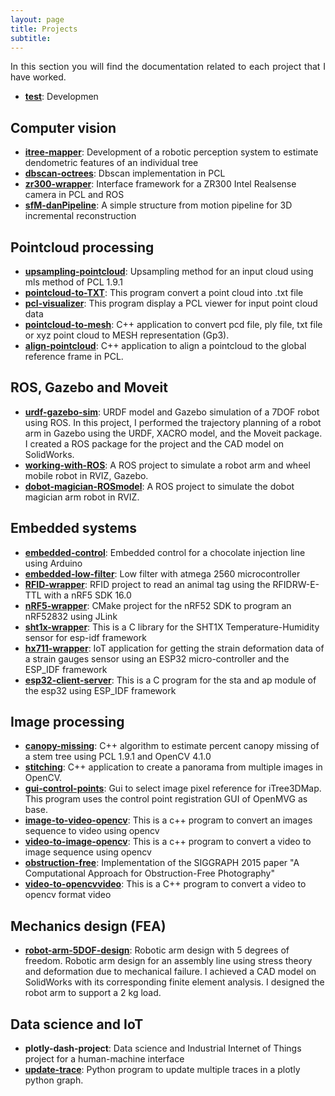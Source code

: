 ```yaml
---
layout: page
title: Projects
subtitle: 
---
```

<div style="text-align: justify ">
In this section you will find the documentation related to each project that I have worked. 
</div>

- **[<b>test</b>](./itree-mapper/info2.md)**: Developmen

## Computer vision
- **[<b>itree-mapper</b>](./itree-mapper/info.md)**: Development of a robotic perception system to estimate dendometric features of an individual tree
- **[<b>dbscan-octrees</b>](https://github.com/danielTobon43/DBScan-PCL-Optimized)**: Dbscan implementation in PCL
- **[<b>zr300-wrapper</b>](https://github.com/danielTobon43/zr300_pcl_visualizer)**: Interface framework for a ZR300 Intel Realsense camera in PCL and ROS
- **[<b>sfM-danPipeline</b>](https://github.com/danielTobon43/sfM_danPipeline)**: A simple structure from motion pipeline for 3D incremental reconstruction

## Pointcloud processing
- **[<b>upsampling-pointcloud</b>](https://github.com/danielTobon43/upsamplingCloudPCL)**: Upsampling method for an input cloud using mls method of PCL 1.9.1
- **[<b>pointcloud-to-TXT</b>](https://github.com/danielTobon43/pointcloudToTXT)**: This program convert a point cloud into .txt file
- **[<b>pcl-visualizer</b>](https://github.com/danielTobon43/pcl_visualizer)**: This program display a PCL viewer for input point cloud data
- **[<b>pointcloud-to-mesh</b>](https://github.com/danielTobon43/pointcloudToMesh)**: C++ application to convert pcd file, ply file, txt file or xyz point cloud to MESH representation (Gp3).
- **[<b>align-pointcloud</b>](https://github.com/danielTobon43/align_pointcloud)**: C++ application to align a pointcloud to the global reference frame in PCL.

## ROS, Gazebo and Moveit
- **[<b>urdf-gazebo-sim</b>](./urdf-sim/info.md)**: URDF model and Gazebo simulation of a 7DOF robot using ROS. In this project, I performed the trajectory planning of a robot arm in Gazebo using the URDF, XACRO model, and the Moveit package. I created a ROS package for the project and the CAD model on SolidWorks.
- **[<b>working-with-ROS</b>](./working-with-ros/info.md)**: A ROS project to simulate a robot arm and wheel mobile robot in RVIZ, Gazebo.  
- **[<b>dobot-magician-ROSmodel</b>](./dobot-ros-model/info.md)**: A ROS project to simulate the dobot magician arm robot in RVIZ.

## Embedded systems
- **[<b>embedded-control</b>](./chocolate-project/info.md)**: Embedded control for a chocolate injection line using Arduino
- **[<b>embedded-low-filter</b>](./low-filter/info.md)**: Low filter with atmega 2560 microcontroller
- **[<b>RFID-wrapper</b>](https://github.com/danielTobon43/RFID-library-nrf52832)**: RFID project to read an animal tag using the RFIDRW-E-TTL with a nRF5 SDK 16.0
- **[<b>nRF5-wrapper</b>](https://github.com/danielTobon43/nRF5-cmake-framework)**: CMake project for the nRF52 SDK to program an nRF52832 using JLink
- **[<b>sht1x-wrapper</b>](https://github.com/danielTobon43/sht1x_esp32_idf_library)**: This is a C library for the SHT1X Temperature-Humidity sensor for esp-idf framework
- **[<b>hx711-wrapper</b>](https://github.com/danielTobon43/hx711-esp-idf-library)**: IoT application for getting the strain deformation data of a strain gauges sensor using an ESP32 micro-controller and the ESP_IDF framework
- [<b>esp32-client-server</b>](https://github.com/danielTobon43/esp32-client-server-library): This is a C program for the sta and ap module of the esp32 using ESP_IDF framework

## Image processing
- **[<b>canopy-missing</b>](https://github.com/danielTobon43/canopyMissing)**: C++ algorithm to estimate percent canopy missing of a stem tree using PCL 1.9.1 and OpenCV 4.1.0
- **[<b>stitching</b>](https://github.com/danielTobon43/stiching-opencv)**: C++ application to create a panorama from multiple images in OpenCV.
- **[<b>gui-control-points</b>](https://github.com/danielTobon43/gui-Control-points)**: Gui to select image pixel reference for iTree3DMap. This program uses the control point registration GUI of OpenMVG as base.
- **[<b>image-to-video-opencv</b>](https://github.com/danielTobon43/image2video-opencv)**: This is a c++ program to convert an images sequence to video using opencv
- **[<b>video-to-image-opencv</b>](https://github.com/danielTobon43/video2image-opencv)**: This is a c++ program to convert a video to image sequence using opencv
- **[<b>obstruction-free</b>](https://github.com/danielTobon43/obstruction-free-cpp)**: Implementation of the SIGGRAPH 2015 paper "A Computational Approach for Obstruction-Free Photography"
- **[<b>video-to-opencvvideo</b>](https://github.com/danielTobon43/video2opencv-video)**: This is a C++ program to convert a video to opencv format video

## Mechanics design (FEA)
- **[<b>robot-arm-5DOF-design</b>](./robot-arm-design/info.md)**: Robotic arm design with 5 degrees of freedom. Robotic arm design for an assembly line using stress theory and deformation due to mechanical failure. I achieved a CAD model on SolidWorks with its corresponding finite element analysis. I designed the robot arm to support a 2 kg load.

## Data science and IoT
- **<b>plotly-dash-project</b>**: Data science and Industrial Internet of Things project for a human-machine interface 
- **[<b>update-trace</b>](https://github.com/danielTobon43/update-trace-dash-plotly)**: Python program to update multiple traces in a plotly python graph.


